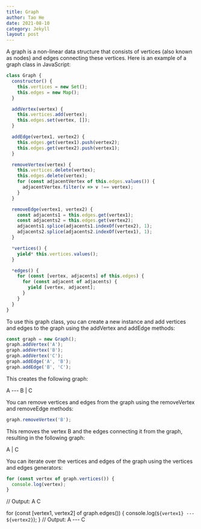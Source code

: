 ```yaml
---
title: Graph
author: Tao He
date: 2021-08-10
category: Jekyll
layout: post
---
```


A graph is a non-linear data structure that consists of vertices (also known as nodes) and edges connecting these vertices. Here is an example of a graph class in JavaScript:

```js
class Graph {
  constructor() {
    this.vertices = new Set();
    this.edges = new Map();
  }

  addVertex(vertex) {
    this.vertices.add(vertex);
    this.edges.set(vertex, []);
  }

  addEdge(vertex1, vertex2) {
    this.edges.get(vertex1).push(vertex2);
    this.edges.get(vertex2).push(vertex1);
  }

  removeVertex(vertex) {
    this.vertices.delete(vertex);
    this.edges.delete(vertex);
    for (const adjacentVertex of this.edges.values()) {
      adjacentVertex.filter(v => v !== vertex);
    }
  }

  removeEdge(vertex1, vertex2) {
    const adjacents1 = this.edges.get(vertex1);
    const adjacents2 = this.edges.get(vertex2);
    adjacents1.splice(adjacents1.indexOf(vertex2), 1);
    adjacents2.splice(adjacents2.indexOf(vertex1), 1);
  }

  *vertices() {
    yield* this.vertices.values();
  }

  *edges() {
    for (const [vertex, adjacents] of this.edges) {
      for (const adjacent of adjacents) {
        yield [vertex, adjacent];
      }
    }
  }
}
```

To use this graph class, you can create a new instance and add vertices and edges to the graph using the addVertex and addEdge methods:

```js
const graph = new Graph();
graph.addVertex('A');
graph.addVertex('B');
graph.addVertex('C');
graph.addEdge('A', 'B');
graph.addEdge('B', 'C');
```

This creates the following graph:

A --- B
|
C

You can remove vertices and edges from the graph using the removeVertex and removeEdge methods:

```js
graph.removeVertex('B');
```

This removes the vertex B and the edges connecting it from the graph, resulting in the following graph:

A
|
C

You can iterate over the vertices and edges of the graph using the vertices and edges generators:

```js
for (const vertex of graph.vertices()) {
  console.log(vertex);
}
```

// Output: A C

for (const [vertex1, vertex2] of graph.edges()) {
  console.log(`${vertex1} --- ${vertex2}`);
}
// Output: A --- C


[1]: https://github.com/allejo/jekyll-toc
